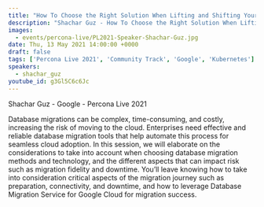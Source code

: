 ```yaml
---
title: "How To Choose the Right Solution When Lifting and Shifting Your Database to the Cloud"
description: "Shachar Guz - How To Choose the Right Solution When Lifting and Shifting Your Database to the Cloud"
images:
  - events/percona-live/PL2021-Speaker-Shachar-Guz.jpg
date: Thu, 13 May 2021 14:00:00 +0000
draft: false
tags: ['Percona Live 2021', 'Community Track', 'Google', 'Kubernetes']
speakers:
  - shachar_guz
youtube_id: g3Gl5C6c6Jc
---
```


Shachar Guz - Google - Percona Live 2021

Database migrations can be complex, time-consuming, and costly, increasing the risk of moving to the cloud. Enterprises need effective and reliable database migration tools that help automate this process for seamless cloud adoption. In this session, we will elaborate on the considerations to take into account when choosing database migration methods and technology, and the different aspects that can impact risk such as migration fidelity and downtime. You’ll leave knowing how to take into consideration critical aspects of the migration journey such as preparation, connectivity, and downtime, and how to leverage Database Migration Service for Google Cloud for migration success.